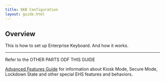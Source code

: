 ```yaml
---
title: EKB Configuration
layout: guide.html
---
```


## Overview

This is how to set up Enterprise Keyboard. And how it works. 


------

Refer to the OTHER PARTS ODF THIS GUIDE 

[Advanced Features Guide](../features) for information about Kiosk Mode, Secure Mode, Lockdown State and other special EHS features and behaviors. 

